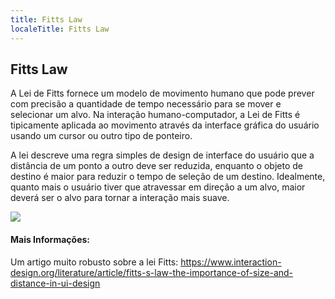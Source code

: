 ```yaml
---
title: Fitts Law
localeTitle: Fitts Law
---
```

## Fitts Law

A Lei de Fitts fornece um modelo de movimento humano que pode prever com precisão a quantidade de tempo necessário para se mover e selecionar um alvo. Na interação humano-computador, a Lei de Fitts é tipicamente aplicada ao movimento através da interface gráfica do usuário usando um cursor ou outro tipo de ponteiro.

A lei descreve uma regra simples de design de interface do usuário que a distância de um ponto a outro deve ser reduzida, enquanto o objeto de destino é maior para reduzir o tempo de seleção de um destino. Idealmente, quanto mais o usuário tiver que atravessar em direção a um alvo, maior deverá ser o alvo para tornar a interação mais suave.

![](http://cdn.sixrevisions.com/0128-05_chart.jpg)

#### Mais Informações:

Um artigo muito robusto sobre a lei Fitts: https://www.interaction-design.org/literature/article/fitts-s-law-the-importance-of-size-and-distance-in-ui-design